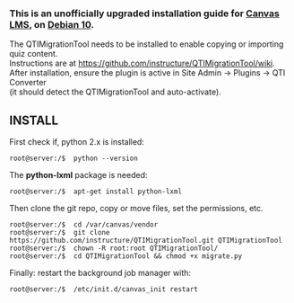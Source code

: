 
### This is an unofficially upgraded installation guide for [Canvas LMS](https://github.com/instructure/canvas-lms), on [Debian 10](https://www.debian.org/News/2019/20190706).  

The QTIMigrationTool needs to be installed to enable copying or importing quiz content.   
Instructions are at https://github.com/instructure/QTIMigrationTool/wiki.  
After installation, ensure the plugin is active in Site Admin -> Plugins -> QTI Converter  
(it should detect the QTIMigrationTool and auto-activate).

## INSTALL  

First check if, python 2.x is installed:  

    root@server:/$  python --version  

The **python-lxml** package is needed:  

    root@server:/$  apt-get install python-lxml  

Then clone the git repo, copy or move files, set the permissions, etc.  

    root@server:/$  cd /var/canvas/vendor
    root@server:/$  git clone https://github.com/instructure/QTIMigrationTool.git QTIMigrationTool
    root@server:/$  chown -R root:root QTIMigrationTool/
    root@server:/$  cd QTIMigrationTool && chmod +x migrate.py
    
Finally: restart the background job manager with:
    
    root@server:/$  /etc/init.d/canvas_init restart

